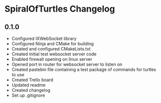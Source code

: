 # SpiralOfTurtles Changelog

## 0.1.0
* Configured IXWebSocket library
* Configured Ninja and CMake for building
* Created and configured CMakeLists.txt
* Created initial test websocket server code
* Enabled firewall opening on linux server
* Opened port in router for websocket server to listen on
* Created pastebin file containing a test package of commands for turtles to use
* Created Trello board
* Updated readme
* Created changelog
* Set up .gitignore